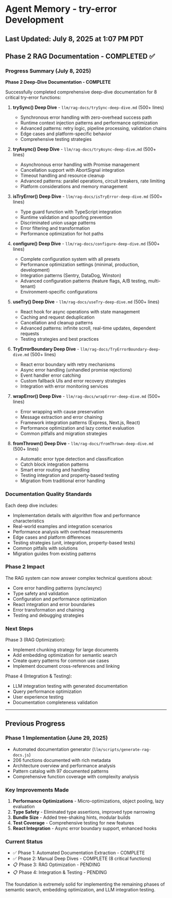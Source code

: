 # Agent Memory - try-error Development

## Last Updated: July 8, 2025 at 1:07 PM PDT

## Phase 2 RAG Documentation - COMPLETED ✅

### Progress Summary (July 8, 2025)

**Phase 2 Deep-Dive Documentation - COMPLETE**

Successfully completed comprehensive deep-dive documentation for 8 critical try-error functions:

1. **trySync() Deep Dive** - `llm/rag-docs/trySync-deep-dive.md` (500+ lines)

   - Synchronous error handling with zero-overhead success path
   - Runtime context injection patterns and performance optimization
   - Advanced patterns: retry logic, pipeline processing, validation chains
   - Edge cases and platform-specific behavior
   - Comprehensive testing strategies

2. **tryAsync() Deep Dive** - `llm/rag-docs/tryAsync-deep-dive.md` (500+ lines)

   - Asynchronous error handling with Promise management
   - Cancellation support with AbortSignal integration
   - Timeout handling and resource cleanup
   - Advanced patterns: parallel operations, circuit breakers, rate limiting
   - Platform considerations and memory management

3. **isTryError() Deep Dive** - `llm/rag-docs/isTryError-deep-dive.md` (500+ lines)

   - Type guard function with TypeScript integration
   - Runtime validation and spoofing prevention
   - Discriminated union usage patterns
   - Error filtering and transformation
   - Performance optimization for hot paths

4. **configure() Deep Dive** - `llm/rag-docs/configure-deep-dive.md` (500+ lines)

   - Complete configuration system with all presets
   - Performance optimization settings (minimal, production, development)
   - Integration patterns (Sentry, DataDog, Winston)
   - Advanced configuration patterns (feature flags, A/B testing, multi-tenant)
   - Environment-specific configurations

5. **useTry() Deep Dive** - `llm/rag-docs/useTry-deep-dive.md` (500+ lines)

   - React hook for async operations with state management
   - Caching and request deduplication
   - Cancellation and cleanup patterns
   - Advanced patterns: infinite scroll, real-time updates, dependent requests
   - Testing strategies and best practices

6. **TryErrorBoundary Deep Dive** - `llm/rag-docs/TryErrorBoundary-deep-dive.md` (500+ lines)

   - React error boundary with retry mechanisms
   - Async error handling (unhandled promise rejections)
   - Event handler error catching
   - Custom fallback UIs and error recovery strategies
   - Integration with error monitoring services

7. **wrapError() Deep Dive** - `llm/rag-docs/wrapError-deep-dive.md` (500+ lines)

   - Error wrapping with cause preservation
   - Message extraction and error chaining
   - Framework integration patterns (Express, Next.js, React)
   - Performance optimization and lazy context evaluation
   - Common pitfalls and migration strategies

8. **fromThrown() Deep Dive** - `llm/rag-docs/fromThrown-deep-dive.md` (500+ lines)
   - Automatic error type detection and classification
   - Catch block integration patterns
   - Smart error routing and handling
   - Testing integration and property-based testing
   - Migration from traditional error handling

### Documentation Quality Standards

Each deep dive includes:

- Implementation details with algorithm flow and performance characteristics
- Real-world examples and integration scenarios
- Performance analysis with overhead measurements
- Edge cases and platform differences
- Testing strategies (unit, integration, property-based tests)
- Common pitfalls with solutions
- Migration guides from existing patterns

### Phase 2 Impact

The RAG system can now answer complex technical questions about:

- Core error handling patterns (sync/async)
- Type safety and validation
- Configuration and performance optimization
- React integration and error boundaries
- Error transformation and chaining
- Testing and debugging strategies

### Next Steps

Phase 3 (RAG Optimization):

- Implement chunking strategy for large documents
- Add embedding optimization for semantic search
- Create query patterns for common use cases
- Implement document cross-references and linking

Phase 4 (Integration & Testing):

- LLM integration testing with generated documentation
- Query performance optimization
- User experience testing
- Documentation completeness validation

---

## Previous Progress

### Phase 1 Implementation (June 29, 2025)

- Automated documentation generator (`llm/scripts/generate-rag-docs.js`)
- 206 functions documented with rich metadata
- Architecture overview and performance analysis
- Pattern catalog with 97 documented patterns
- Comprehensive function coverage with complexity analysis

### Key Improvements Made

1. **Performance Optimizations** - Micro-optimizations, object pooling, lazy evaluation
2. **Type Safety** - Eliminated type assertions, improved type narrowing
3. **Bundle Size** - Added tree-shaking hints, modular builds
4. **Test Coverage** - Comprehensive testing for new features
5. **React Integration** - Async error boundary support, enhanced hooks

### Current Status

- ✅ Phase 1: Automated Documentation Extraction - COMPLETE
- ✅ Phase 2: Manual Deep Dives - COMPLETE (8 critical functions)
- 📋 Phase 3: RAG Optimization - PENDING
- 📋 Phase 4: Integration & Testing - PENDING

The foundation is extremely solid for implementing the remaining phases of semantic search, embedding optimization, and LLM integration testing.
